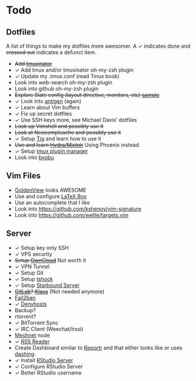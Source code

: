 Todo
====

## Dotfiles

A list of things to make my dotfiles more awesomer. A ✓ indicates done and
~~crossed out~~ indicates a defunct item.

- ~~Add [tmuxinator](https://github.com/aziz/tmuxinator)~~
- ✓ Add tmux and/or tmuxinator oh-my-zsh plugin
- ✓ Update my .tmux.conf (read Tmux book)
- Look into web-search oh-my-zsh plugin
- Look into github oh-my-zsh plugin
- ~~Explore Slate config (layout directive, monitors, etc) [sample][slate]~~
- ✓ Look into [antigen][anti] (again)
- ✓ Learn about Vim buffers
- ✓ Fix up secret dotfiles
- ✓ Use SSH keys more, see Michael Davis' dotfiles
- ~~Look up Vimshell and possibly use it~~
- ~~Look at Neocomplcache and possibly use it~~
- ✓ Setup [Tig][tig] and learn how to use it
- ~~Use and learn [Hydra/Mjolnir][mjolnir]~~ Using Phoenix instead.
- ✓ Setup [tmux plugin manager][tpm]
- Look into [byobu][byobu]

## Vim Files

- [GoldenView][golden] looks AWESOME
- Use and configure [LaTeX Box][latex]
- Use an autocomplete that I like
- Look into https://github.com/kshenoy/vim-signature
- Look into https://github.com/wellle/targets.vim

## Server

- ✓ Setup key only SSH
- ✓ VPS security
- ~~Setup [OwnCloud][owncloud]~~ Not worth it
- ✓ VPN Tunnel
- ✓ Setup Git
- ✓ Setup [tshock][tshock]
- ✓ Setup [Starbound Server][starbound]
- ~~[GitLab][gitlab]? [Klaus][klaus]~~ (Not needed anymore)
- [Fail2ban][f2b]
- ✓ [Denyhosts][deny]
- Backup?
- rtorrent?
- ✓ BitTorrent Sync
- ✓ IRC Client (Weechat/Irssi)
- [Meshnet][meshnet] node
- ✓ [RSS Reader][rss]
- Create Dashboard similar to [Reportr][reportr] and that either looks like or uses [dashing][dashing].
- ✓ Install [RStudio Server][rstudio]
- ✓ Configure RStudio Server
- ✓ Better RStudio username

[klaus]: https://github.com/jonashaag/klaus
[owncloud]: http://owncloud.org/
[tshock]: http://tshock.co/xf/index.php
[starbound]: http://www.reddit.com/r/starbound/comments/1s3rdp/how_to_linux_dedicated_server_setup/
[gitlab]: http://gitlab.org/
[f2b]: https://www.digitalocean.com/community/articles/how-to-protect-ssh-with-fail2ban-on-centos-6
[deny]: https://www.digitalocean.com/community/articles/how-to-install-denyhosts-on-centos-6
[meshnet]: http://projectmeshnet.org/
[rss]: https://github.com/swanson/stringer
[reportr]: https://github.com/SamyPesse/reportr
[dashing]: http://shopify.github.io/dashing/
[rstudio]: http://www.rstudio.com/ide/docs/server/getting_started
[golden]: http://zhaocai.github.io/GoldenView.Vim/
[latex]: https://github.com/LaTeX-Box-Team/LaTeX-Box
[slate]: https://github.com/jigish/dotfiles/blob/master/slate
[anti]: https://github.com/zsh-users/antigen
[tig]: https://github.com/jonas/tig
[mjolnir]: http://mjolnir.io/
[tpm]: https://github.com/tmux-plugins
[byobu]: http://byobu.co/
